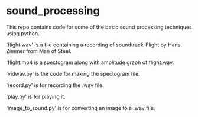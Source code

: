 # sound_processing
This repo contains code for some of the basic sound processing techniques using python.

'flight.wav' is a file containing a recording of soundtrack-Flight by Hans Zimmer from Man of Steel.

'flight.mp4 is a spectogram along with amplitude graph of flight.wav.

'vidwav.py' is the code for making the spectogram file. 

'record.py' is for recording the .wav file.

'play.py' is for playing it.

'image_to_sound.py' is for converting an image to a .wav file.
